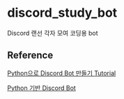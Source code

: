 # discord_study_bot
Discord 랜선 각자 모여 코딩용 bot


## Reference
[Python으로 Discord Bot 만들기 Tutorial](https://realpython.com/how-to-make-a-discord-bot-python/)

[Python 기반 Discord Bot](https://github.com/team-play-together/together-bot)